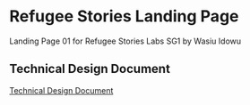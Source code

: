 # Refugee Stories Landing Page
Landing Page 01 for Refugee Stories Labs SG1 by Wasiu Idowu

## Technical Design Document
[Technical Design Document](https://docs.google.com/document/d/1AZU1sWxj3n63dbdo91oi3M3fNJRERgi_ZXTMFo9l7DU/edit?usp=sharing)

